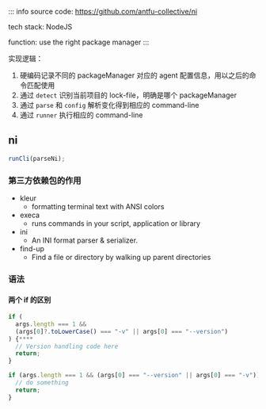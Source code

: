 ::: info
source code: https://github.com/antfu-collective/ni

tech stack: NodeJS

function: use the right package manager
:::

实现逻辑：

1. 硬编码记录不同的 packageManager 对应的 agent 配置信息，用以之后的命令匹配使用
2. 通过 `detect` 识别当前项目的 lock-file，明确是哪个 packageManager
3. 通过 `parse` 和 `config` 解析变化得到相应的 command-line
4. 通过 `runner` 执行相应的 command-line

## ni

```ts
runCli(parseNi);
```

### 第三方依赖包的作用

- kleur
  - formatting terminal text with ANSI colors
- execa
  - runs commands in your script, application or library
- ini
  - An INI format parser & serializer.
- find-up
  - Find a file or directory by walking up parent directories

### 语法

#### 两个 if 的区别

```ts
if (
  args.length === 1 &&
  (args[0]?.toLowerCase() === "-v" || args[0] === "--version")
) {****
  // Version handling code here
  return;
}

if (args.length === 1 && (args[0] === "--version" || args[0] === "-v")) {
  // do something
  return;
}
```
